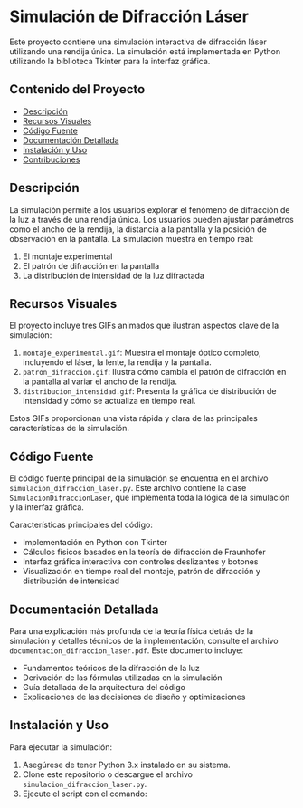 # Simulación de Difracción Láser

Este proyecto contiene una simulación interactiva de difracción láser utilizando una rendija única. La simulación está implementada en Python utilizando la biblioteca Tkinter para la interfaz gráfica.

## Contenido del Proyecto

- [Descripción](#descripción)
- [Recursos Visuales](#recursos-visuales)
- [Código Fuente](#código-fuente)
- [Documentación Detallada](#documentación-detallada)
- [Instalación y Uso](#instalación-y-uso)
- [Contribuciones](#contribuciones)

## Descripción

La simulación permite a los usuarios explorar el fenómeno de difracción de la luz a través de una rendija única. Los usuarios pueden ajustar parámetros como el ancho de la rendija, la distancia a la pantalla y la posición de observación en la pantalla. La simulación muestra en tiempo real:

1. El montaje experimental
2. El patrón de difracción en la pantalla
3. La distribución de intensidad de la luz difractada

## Recursos Visuales

El proyecto incluye tres GIFs animados que ilustran aspectos clave de la simulación:

1. `montaje_experimental.gif`: Muestra el montaje óptico completo, incluyendo el láser, la lente, la rendija y la pantalla.
2. `patron_difraccion.gif`: Ilustra cómo cambia el patrón de difracción en la pantalla al variar el ancho de la rendija.
3. `distribucion_intensidad.gif`: Presenta la gráfica de distribución de intensidad y cómo se actualiza en tiempo real.

Estos GIFs proporcionan una vista rápida y clara de las principales características de la simulación.

## Código Fuente

El código fuente principal de la simulación se encuentra en el archivo `simulacion_difraccion_laser.py`. Este archivo contiene la clase `SimulacionDifraccionLaser`, que implementa toda la lógica de la simulación y la interfaz gráfica.

Características principales del código:

- Implementación en Python con Tkinter
- Cálculos físicos basados en la teoría de difracción de Fraunhofer
- Interfaz gráfica interactiva con controles deslizantes y botones
- Visualización en tiempo real del montaje, patrón de difracción y distribución de intensidad

## Documentación Detallada

Para una explicación más profunda de la teoría física detrás de la simulación y detalles técnicos de la implementación, consulte el archivo `documentacion_difraccion_laser.pdf`. Este documento incluye:

- Fundamentos teóricos de la difracción de la luz
- Derivación de las fórmulas utilizadas en la simulación
- Guía detallada de la arquitectura del código
- Explicaciones de las decisiones de diseño y optimizaciones

## Instalación y Uso

Para ejecutar la simulación:

1. Asegúrese de tener Python 3.x instalado en su sistema.
2. Clone este repositorio o descargue el archivo `simulacion_difraccion_laser.py`.
3. Ejecute el script con el comando:
